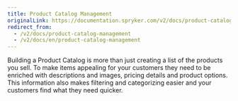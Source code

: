 ```yaml
---
title: Product Catalog Management
originalLink: https://documentation.spryker.com/v2/docs/product-catalog-management
redirect_from:
  - /v2/docs/product-catalog-management
  - /v2/docs/en/product-catalog-management
---
```


Building a Product Catalog is more than just creating a list of the products you sell. To make items appealing for your customers they need to be enriched with descriptions and images, pricing details and product options. This information also makes filtering and categorizing easier and your customers find what they need quicker.
